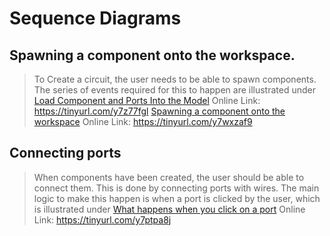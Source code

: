 # Sequence Diagrams


## Spawning a component onto the workspace.
>   To Create a circuit, the user needs to be able to spawn components.
>   The series of events required for this to happen are illustrated under
>   [Load Component and Ports Into the Model](load-component-and-ports-into-the-model.svg) Online Link: https://tinyurl.com/y7z77fgl
>   [Spawning a component onto the workspace](spawning-a-component-onto-the-workspace.svg) Online Link: https://tinyurl.com/y7wxzaf9

## Connecting ports
>   When components have been created, the user should be able to connect them.
>   This is done by connecting ports with wires.
>   The main logic to make this happen is when a port is clicked by the user, which is illustrated under
>   [What happens when you click on a port](what-happens-when-you-click-on-a-port.svg) Online Link: https://tinyurl.com/y7ptpa8j